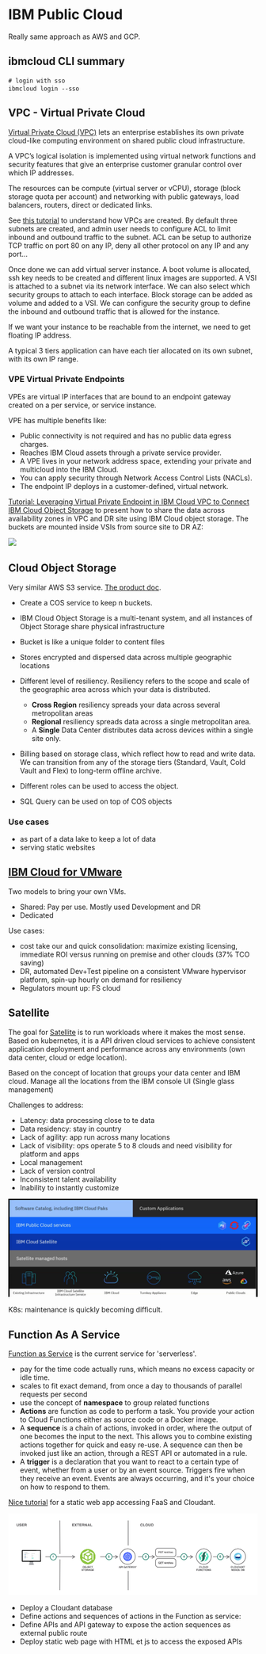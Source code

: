 # IBM Public Cloud

Really same approach as AWS and GCP. 

## ibmcloud CLI summary

```shell
# login with sso
ibmcloud login --sso
```

## VPC - Virtual Private Cloud

[Virtual Private Cloud (VPC)](https://www.ibm.com/cloud/learn/vpc) lets an enterprise establishes its own private cloud-like computing environment on shared public cloud infrastructure.

A VPC’s logical isolation is implemented using virtual network functions and security features that give an enterprise customer
 granular control over which IP addresses.

The resources can be compute (virtual server or vCPU), storage (block storage quota per account) and networking with public 
gateways, load balancers, routers, direct or dedicated links.

See [this tutorial](https://cloud.ibm.com/docs/vpc?topic=vpc-creating-a-vpc-using-the-ibm-cloud-console) to understand how VPCs are created.
By default three subnets are created, and admin user needs to configure ACL to limit inbound and outbound traffic to the subnet.
ACL can be setup to authorize TCP traffic on port 80 on any IP, deny all other protocol on any IP and any port...

Once done we can add virtual server instance. A boot volume is allocated, ssh key needs to be created and different linux images are supported.
A VSI is attached to a subnet via its network interface. We can also select which security groups to attach to each interface.
Block storage can be added as volume and added to a VSI. We can configure the security group to define the inbound and outbound traffic that is allowed for the instance.

If we want your instance to be reachable from the internet, we need to get floating IP address. 

A typical 3 tiers application can have each tier allocated on its own subnet, with its own IP range.

### VPE Virtual Private Endpoints

VPEs are virtual IP interfaces that are bound to an endpoint gateway created on a per service, or service instance.

VPE has multiple benefits like:

* Public connectivity is not required and has no public data egress charges.
* Reaches IBM Cloud assets through a private service provider.
* A VPE lives in your network address space, extending your private and multicloud into the IBM Cloud.
* You can apply security through Network Access Control Lists (NACLs).
* The endpoint IP deploys in a customer-defined, virtual network.

[Tutorial: Leveraging Virtual Private Endpoint in IBM Cloud VPC to Connect IBM Cloud Object Storage](https://developer.ibm.com/recipes/tutorials/leveraging-virtual-private-endpoint-in-ibm-cloud-vpc-to-connect-ibm-cloud-object-storage/)
to present how to share the data across availability zones in VPC and DR site using IBM Cloud object storage.
The buckets are mounted inside VSIs from source site to DR AZ:

![](./images/vpe-cos.png)


## Cloud Object Storage

Very similar AWS S3 service. [The product doc](https://cloud.ibm.com/docs/services/cloud-object-storage/about-cos.html#about-ibm-cloud-object-storage).

* Create a COS service to keep n buckets. 
* IBM Cloud Object Storage is a multi-tenant system, and all instances of Object Storage share physical infrastructure
* Bucket is like a unique folder to content files
* Stores encrypted and dispersed data across multiple geographic locations
* Different level of resiliency. Resiliency refers to the scope and scale of the geographic area across which your data is distributed.

    * **Cross Region** resiliency spreads your data across several metropolitan areas
    * **Regional** resiliency spreads data across a single metropolitan area.
    * A **Single** Data Center distributes data across devices within a single site only.

* Billing based on storage class, which reflect how to read and write data. We can transition from any of the storage tiers (Standard, Vault, Cold Vault and Flex) to long-term offline archive.
* Different roles can be used to access the object.
* SQL Query can be used on top of COS objects

### Use cases

* as part of a data lake to keep a lot of data
* serving static websites


## [IBM Cloud for VMware](https://cloud.ibm.com/infrastructure/vmware-solutions/console)

Two models to bring your own VMs.

* Shared: Pay per use. Mostly used Development and DR
* Dedicated

Use cases:

* cost take our and quick consolidation: maximize existing licensing, immediate ROI versus running on premise and other clouds (37% TCO saving)
* DR, automated Dev+Test pipeline on a consistent VMware hypervisor platform, spin-up hourly on demand for resiliency
* Regulators mount up: FS cloud

## Satellite

The goal for [Satellite](https://cloud.ibm.com/satellite/overview) is to run workloads where it makes the most sense. Based on kubernetes, it is a API driven cloud services to achieve consistent application deployment and performance across any environments (own data center, cloud or edge location).

Based on the concept of location that groups your data center and IBM cloud. Manage all the locations from the IBM console UI (Single glass management)

Challenges to address:

* Latency: data processing close to te data
* Data residency: stay in country
* Lack of agility: app run across many locations
* Lack of visibility: ops operate 5 to 8 clouds and need visibility for platform and apps
* Local management
* Lack of version control
* Inconsistent talent availability
* Inability to instantly customize

![](./images/satellite.png)

K8s: maintenance is quickly becoming difficult.

## Function As A Service

[Function as Service](https://cloud.ibm.com/functions/learn/concepts) is the current service for 'serverless'.

* pay for the time code actually runs, which means no excess capacity or idle time. 
* scales to fit exact demand, from once a day to thousands of parallel requests per second
* use the concept of **namespace** to group related functions
* **Actions** are function as code to perform a task. You provide your action to Cloud Functions either as source code or a Docker image.
* A **sequence** is a chain of actions, invoked in order, where the output of one becomes the input to the next. This allows you to combine existing actions together for quick and easy re-use. A sequence can then be invoked just like an action, through a REST API or automated in a rule.
* A **trigger** is a declaration that you want to react to a certain type of event, whether from a user or by an event source. Triggers fire when they receive an event. Events are always occurring, and it's your choice on how to respond to them.

[Nice tutorial](https://pages.github.ibm.com/lab-in-a-box/tutorials-to-gitbook/serverless-api-webapp/) for a static web app accessing FaaS and Cloudant. 

 ![Web App with FaaS](./images/ic/faas-ex-1.png)

 * Deploy a Cloudant database
 * Define actions and sequences of actions in the Function as service:
 * Define APIs and API gateway to expose the action sequences as external public route
 * Deploy static web page with HTML et js to access the exposed APIs